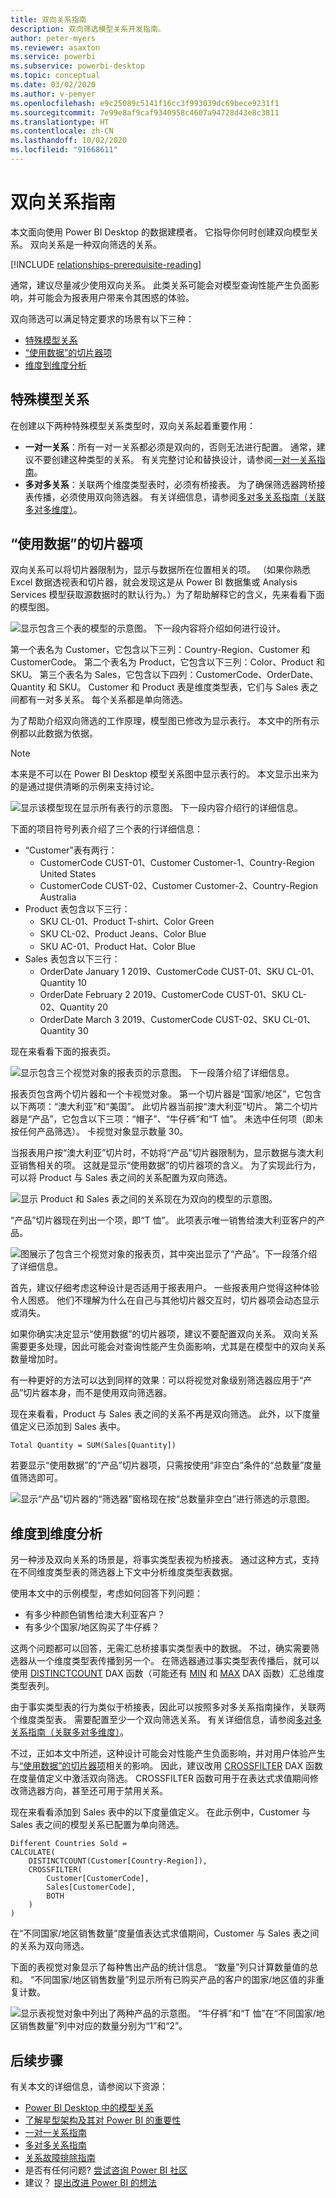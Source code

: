 ```yaml
---
title: 双向关系指南
description: 双向筛选模型关系开发指南。
author: peter-myers
ms.reviewer: asaxton
ms.service: powerbi
ms.subservice: powerbi-desktop
ms.topic: conceptual
ms.date: 03/02/2020
ms.author: v-pemyer
ms.openlocfilehash: e9c25089c5141f16cc3f993039dc69bece9231f1
ms.sourcegitcommit: 7e99e8af9caf9340958c4607a94728d43e8c3811
ms.translationtype: HT
ms.contentlocale: zh-CN
ms.lasthandoff: 10/02/2020
ms.locfileid: "91668611"
---
```

# <a name="bi-directional-relationship-guidance"></a>双向关系指南

本文面向使用 Power BI Desktop 的数据建模者。 它指导你何时创建双向模型关系。 双向关系是一种双向筛选的关系。

[!INCLUDE [relationships-prerequisite-reading](includes/relationships-prerequisite-reading.md)]

通常，建议尽量减少使用双向关系。 此类关系可能会对模型查询性能产生负面影响，并可能会为报表用户带来令其困惑的体验。

双向筛选可以满足特定要求的场景有以下三种：

- [特殊模型关系](#special-model-relationships)
- [“使用数据”的切片器项](#slicer-items-with-data)
- [维度到维度分析](#dimension-to-dimension-analysis)

## <a name="special-model-relationships"></a>特殊模型关系

在创建以下两种特殊模型关系类型时，双向关系起着重要作用：

- **一对一关系**：所有一对一关系都必须是双向的，否则无法进行配置。 通常，建议不要创建这种类型的关系。 有关完整讨论和替换设计，请参阅[一对一关系指南](relationships-one-to-one.md)。
- **多对多关系**：关联两个维度类型表时，必须有桥接表。 为了确保筛选器跨桥接表传播，必须使用双向筛选器。 有关详细信息，请参阅[多对多关系指南（关联多对多维度）](relationships-many-to-many.md#relate-many-to-many-dimensions)。

## <a name="slicer-items-with-data"></a>“使用数据”的切片器项

双向关系可以将切片器限制为，显示与数据所在位置相关的项。 （如果你熟悉 Excel 数据透视表和切片器，就会发现这是从 Power BI 数据集或 Analysis Services 模型获取源数据时的默认行为。）为了帮助解释它的含义，先来看看下面的模型图。

![显示包含三个表的模型的示意图。 下一段内容将介绍如何进行设计。](media/relationships-bidirectional-filtering/sales-model-diagram.png)

第一个表名为 Customer，它包含以下三列：Country-Region、Customer 和 CustomerCode。 第二个表名为 Product，它包含以下三列：Color、Product 和 SKU。 第三个表名为 Sales，它包含以下四列：CustomerCode、OrderDate、Quantity 和 SKU。 Customer 和 Product 表是维度类型表，它们与 Sales 表之间都有一对多关系。 每个关系都是单向筛选。

为了帮助介绍双向筛选的工作原理，模型图已修改为显示表行。 本文中的所有示例都以此数据为依据。

> [!NOTE]
> 本来是不可以在 Power BI Desktop 模型关系图中显示表行的。 本文显示出来为的是通过提供清晰的示例来支持讨论。

![显示该模型现在显示所有表行的示意图。 下一段内容介绍行的详细信息。](media/relationships-bidirectional-filtering/sales-model-diagram-rows.png)

下面的项目符号列表介绍了三个表的行详细信息：

- “Customer”表有两行：
  - CustomerCode CUST-01、Customer Customer-1、Country-Region United States
  - CustomerCode CUST-02、Customer Customer-2、Country-Region Australia
- Product 表包含以下三行：
  - SKU CL-01、Product T-shirt、Color Green
  - SKU CL-02、Product Jeans、Color Blue
  - SKU AC-01、Product Hat、Color Blue
- Sales 表包含以下三行：
  - OrderDate January 1 2019、CustomerCode CUST-01、SKU CL-01、Quantity 10
  - OrderDate February 2 2019、CustomerCode CUST-01、SKU CL-02、Quantity 20
  - OrderDate March 3 2019、CustomerCode CUST-02、SKU CL-01、Quantity 30

现在来看看下面的报表页。

![显示包含三个视觉对象的报表页的示意图。 下一段落介绍了详细信息。](media/relationships-bidirectional-filtering/sales-report-no-bi-directional-filter.png)

报表页包含两个切片器和一个卡视觉对象。 第一个切片器是“国家/地区”，它包含以下两项：“澳大利亚”和“美国”。 此切片器当前按“澳大利亚”切片。 第二个切片器是“产品”，它包含以下三项：“帽子”、“牛仔裤”和“T 恤”。 未选中任何项（即未按任何产品筛选）。 卡视觉对象显示数量 30。

当报表用户按“澳大利亚”切片时，不妨将“产品”切片器限制为，显示数据与澳大利亚销售相关的项。 这就是显示“使用数据”的切片器项的含义。 为了实现此行为，可以将 Product 与 Sales 表之间的关系配置为双向筛选。

![显示 Product 和 Sales 表之间的关系现在为双向的模型的示意图。](media/relationships-bidirectional-filtering/sales-model-diagram-rows-bi-directional-filter.png)

“产品”切片器现在列出一个项，即“T 恤”。 此项表示唯一销售给澳大利亚客户的产品。

![图展示了包含三个视觉对象的报表页，其中突出显示了“产品”。下一段落介绍了详细信息。](media/relationships-bidirectional-filtering/sales-report-bi-directional-filter.png)

首先，建议仔细考虑这种设计是否适用于报表用户。 一些报表用户觉得这种体验令人困惑。 他们不理解为什么在自己与其他切片器交互时，切片器项会动态显示或消失。

如果你确实决定显示“使用数据”的切片器项，建议不要配置双向关系。 双向关系需要更多处理，因此可能会对查询性能产生负面影响，尤其是在模型中的双向关系数量增加时。

有一种更好的方法可以达到同样的效果：可以将视觉对象级别筛选器应用于“产品”切片器本身，而不是使用双向筛选器。

现在来看看，Product 与 Sales 表之间的关系不再是双向筛选。 此外，以下度量值定义已添加到 Sales 表中。

```dax
Total Quantity = SUM(Sales[Quantity])
```

若要显示“使用数据”的“产品”切片器项，只需按使用“非空白”条件的“总数量”度量值筛选即可。

![显示“产品”切片器的“筛选器”窗格现在按“总数量非空白”进行筛选的示意图。](media/relationships-bidirectional-filtering/filter-product-slicer-measure-is-not-blank.png)

## <a name="dimension-to-dimension-analysis"></a>维度到维度分析

另一种涉及双向关系的场景是，将事实类型表视为桥接表。 通过这种方式，支持在不同维度类型表的筛选器上下文中分析维度类型表数据。

使用本文中的示例模型，考虑如何回答下列问题：

- 有多少种颜色销售给澳大利亚客户？
- 有多少个国家/地区购买了牛仔裤？

这两个问题都可以回答，无需汇总桥接事实类型表中的数据。 不过，确实需要筛选器从一个维度类型表传播到另一个。 在筛选器通过事实类型表传播后，就可以使用 [DISTINCTCOUNT](/dax/distinctcount-function-dax) DAX 函数（可能还有 [MIN](/dax/min-function-dax) 和 [MAX](/dax/max-function-dax) DAX 函数）汇总维度类型表列。

由于事实类型表的行为类似于桥接表，因此可以按照多对多关系指南操作，关联两个维度类型表。 需要配置至少一个双向筛选关系。 有关详细信息，请参阅[多对多关系指南（关联多对多维度）](relationships-many-to-many.md#relate-many-to-many-dimensions)。

不过，正如本文中所述，这种设计可能会对性能产生负面影响，并对用户体验产生与[“使用数据”的切片器项](#slicer-items-with-data)相关的影响。 因此，建议改用 [CROSSFILTER](/dax/crossfilter-function) DAX 函数在度量值定义中激活双向筛选。 CROSSFILTER 函数可用于在表达式求值期间修改筛选器方向，甚至还可用于禁用关系。

现在来看看添加到 Sales 表中的以下度量值定义。 在此示例中，Customer 与 Sales 表之间的模型关系已配置为单向筛选。

```dax
Different Countries Sold =
CALCULATE(
    DISTINCTCOUNT(Customer[Country-Region]),
    CROSSFILTER(
        Customer[CustomerCode],
        Sales[CustomerCode],
        BOTH
    )
)
```

在“不同国家/地区销售数量”度量值表达式求值期间，Customer 与 Sales 表之间的关系为双向筛选。

下面的表视觉对象显示了每种售出产品的统计信息。 “数量”列只计算数量值的总和。 “不同国家/地区销售数量”列显示所有已购买产品的客户的国家/地区值的非重复计数。

![显示表视觉对象中列出了两种产品的示意图。 “牛仔裤”和“T 恤”在“不同国家/地区销售数量”列中对应的数量分别为“1”和“2”。](media/relationships-bidirectional-filtering/country-sales-crossfilter-function.png)

## <a name="next-steps"></a>后续步骤

有关本文的详细信息，请参阅以下资源：

- [Power BI Desktop 中的模型关系](../transform-model/desktop-relationships-understand.md)
- [了解星型架构及其对 Power BI 的重要性](star-schema.md)
- [一对一关系指南](relationships-one-to-one.md)
- [多对多关系指南](relationships-many-to-many.md)
- [关系故障排除指南](relationships-troubleshoot.md)
- 是否有任何问题? [尝试咨询 Power BI 社区](https://community.powerbi.com/)
- 建议？ [提出改进 Power BI 的想法](https://ideas.powerbi.com/)
